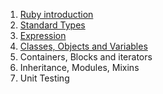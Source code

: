 1. [Ruby introduction](Ruby-introduction)
2. [Standard Types](Standard-Types)
3. [Expression](Expression)
4. [Classes, Objects and Variables](Classes-Objects-and-Variables)
5. Containers, Blocks and iterators
6. Inheritance, Modules, Mixins
7. Unit Testing